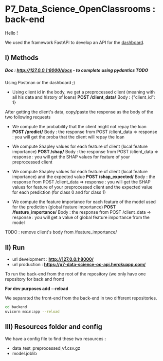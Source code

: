 # P7_Data_Science_OpenClassrooms : back-end

Hello !

We used the framework FastAPI to develop an API for
the [dashboard](jetbrains://pycharm/navigate/reference?project=P7_Data_Science_OpenClassrooms&path=frontend/README.md).

## I) Methods

##### Doc : http://127.0.0.1:8000/docs - to complete using pydantics TODO

Using Postman or the dashboard ;)

- Using client id in the body, we get a preprocessed client (meaning with all his data and history of loans)
  **POST /client_data/**
  Body : {"client_id": 1}

After getting the client's data, copy/paste the response as the body of the two following requests

- We compute the probability that the client might not repay the loan
  **POST /predict/**
  Body : the response from POST /client_data
  => response : you will get the proba that the client will repay the loan


- We compute Shapley values for each feature of client (local feature importance)
  **POST /shap/**
  Body : the response from POST /client_data
  => response : you will get the SHAP values for feature of your preprocessed client

- We compute Shapley values for each feature of client (local feature importance) and the expected value
  **POST /shap_expected/**
  Body : the response from POST /client_data
  => response : you will get the SHAP values for feature of your preprocessed client and the expected value for each
  prediction (for class 0 and for class 1)


- We compute the feature importance for each feature of the model used for the prediction (global feature importance)
  **POST /feature_importance/**
  Body : the response from POST /client_data
  => response : you will get a value of global feature importance from the model

TODO : remove client's body from /feature_importance/

## II) Run

- url development : **http://127.0.0.1:8000/**
- url production : **https://p7-data-science-oc-api.herokuapp.com/**

To run the back-end from the root of the repository (we only have one repository for back and front)

**For dev purposes add --reload**

We separated the front-end from the back-end in two different repositories.

```bash
cd backend
uvicorn main:app --reload 
```

## III) Resources folder and config

We have a config file to find these two resources :

- data_test_preprocessed_vf.csv.gz
- model.joblib



